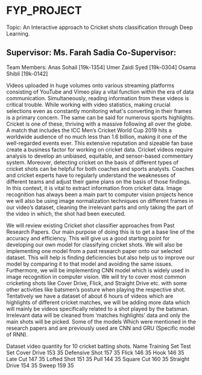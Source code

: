 # FYP_PROJECT

Topic:
An Interactive approach to Cricket shots classification through Deep Learning.

Supervisor:
Ms. Farah Sadia
Co-Supervisor:
-

Team Members:
Anas Sohail [19k-1354]
Umer Zaidi Syed [19k-0304]
Osama Shibli [19k-0142]


Videos uploaded in huge volumes onto various streaming platforms consisting of YouTube and Vimeo play a vital function within the era of data communication. Simultaneously, reading information from these videos is critical trouble. While working with video statistics, making crucial selections even as constantly monitoring what's converting in their frames is a primary concern. The same can be said for numerous sports highlights. Cricket is one of these, thriving with a massive following all over the globe. A match that includes the ICC Men’s Cricket World Cup 2019 hits a worldwide audience of no much less than 1.6 billion, making it one of the well-regarded events ever. This extensive reputation and sizeable fan base create a business factor for working on cricket data. Cricket videos require analysis to develop an unbiased, equitable, and sensor-based commentary system. 
Moreover, detecting cricket on the basis of different types of cricket shots can be helpful for both coaches and sports analysts. Coaches and cricket experts have to regularly understand the weaknesses of different teams and adjust their game plans on the basis of those findings. In this context, it is vital to extract information from cricket data. Image recognition has always been a main part to computer vision projects hence we will also be using image normalization techniques on different frames in our video’s dataset, cleaning the irrelevant parts and only taking the part of the video in which, the shot had been executed. 



We will review existing Cricket shot classifier approaches from Past Research Papers. Our main purpose of doing this is to get a base line of the accuracy and efficiency. This will give us a good starting point for developing our own model for classifying cricket shots. We will also be implementing one model from a past research paper onto our selected dataset. This will help is finding deficiencies but also help us to improve our model by comparing it to that model and avoiding the same issues. Furthermore, we will be implementing CNN model which is widely used in image recognition in computer vision.
We will try to cover most common cricketing shots like Cover Drive, Flick, and Straight Drive etc. with some other activities like batsmen’s posture when playing the respective shot.
Tentatively we have a dataset of about 6 hours of videos which are highlights of different cricket matches, we will be adding more data which will mainly be videos specifically related to a shot played by the batsman. Irrelevant data will be cleaned from ‘matches highlights’ data and only the main shots will be picked.
Some of the models Which were mentioned in the research papers and are previously used are CNN and GRU (Specific model of RNN).


Dataset video quantity for 10 cricket batting shots.
Name            Training Set    Test Set
Cover Drive         153         35
Defensive Shot      157         35
Flick               146         35
Hook                146         35
Late Cut            147         35
Lofted Shot         151         35
Pull                144         35
Square Cut          160         35
Straight Drive      154         35
Sweep               159         35
